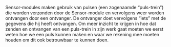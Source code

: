 Sensor-modules maken gebruik van pulsen (een zogenaamde 
“puls-trein”) die worden verzonden door de Sensor-module 
en vervolgens weer worden ontvangen door een ontvanger. 
De ontvanger doet vervolgens “iets” met de gegevens die 
hij heeft ontvangen. Om meer inzicht te krijgen in hoe 
dat zenden en ontvangen van een puls-trein in zijn werk 
gaat moeten we eerst weten hoe we een puls kunnen maken 
en waar we rekening mee moeten houden om dit ook 
betrouwbaar te kunnen doen.
